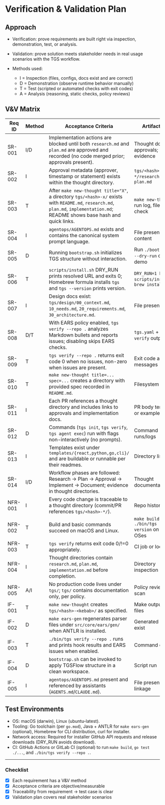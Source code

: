 # Verification & Validation Plan

## Approach
- Verification: prove requirements are built right via inspection, demonstration, test, or analysis.  
- Validation: prove solution meets stakeholder needs in real usage scenarios with the TGS workflow.  

- Methods used:
  - I = Inspection (files, configs, docs exist and are correct)
  - D = Demonstration (observe runtime behavior manually)
  - T = Test (scripted or automated checks with exit codes)
  - A = Analysis (reasoning, static checks, policy reviews)

## V&V Matrix
| Req ID | Method | Acceptance Criteria | Artifact/Test |
|--------|--------|---------------------|---------------|
| SR-001 | I/D    | Implementation actions are blocked until both `research.md` and `plan.md` are approved and recorded (no code merged prior; approvals present). | Thought docs with approvals; process evidence |
| SR-002 | I      | Approval metadata (approver, timestamp or statement) exists within the thought directory. | `tgs/<hash>-*/research.md`, `plan.md` |
| SR-003 | T      | After `make new-thought title="X"`, a directory `tgs/<hash>-x/` exists with `README.md`, `research.md`, `plan.md`, `implementation.md`; README shows base hash and quick links. | `make new-thought` run log, filesystem check |
| SR-004 | I      | `agentops/AGENTOPS.md` exists and contains the canonical system prompt language. | File presence and content |
| SR-005 | D      | Running `bootstrap.sh` initializes TGS structure without interaction. | Run `./bootstrap.sh --dry-run` or local demo |
| SR-006 | T      | `scripts/install.sh` DRY_RUN prints resolved URL and exits 0; Homebrew formula installs `tgs` and `tgs --version` prints version. | `DRY_RUN=1 bash scripts/install.sh`; `brew install tgs` |
| SR-007 | I      | Design docs exist: `tgs/design/00_context.md`, `10_needs.md`, `20_requirements.md`, `30_architecture.md`. | File presence |
| SR-008 | D/T    | With EARS policy enabled, `tgs verify --repo .` analyzes Markdown bullets and reports issues; disabling skips EARS checks. | `tgs.yaml` + `tgs verify` output |
| SR-009 | T      | `tgs verify --repo .` returns exit code 0 when no issues, non-zero when issues are present. | Exit code and stderr messages |
| SR-010 | T      | `make new-thought title=... spec=...` creates a directory with provided spec recorded in `README.md`. | Filesystem check |
| SR-011 | I      | Each PR references a thought directory and includes links to approvals and implementation docs. | PR body template or examples |
| SR-012 | D      | Commands (`tgs init`, `tgs verify`, `tgs agent exec`) run with flags non-interactively (no prompts). | Command runs/logs |
| SR-013 | I      | Templates exist under `templates/{react,python,go,cli}/` and are buildable or runnable per their readmes. | Directory listing |
| SR-014 | I/D    | Workflow phases are followed: Research → Plan → Approval → Implement → Document; evidence in thought directories. | Thought documentation trail |
| NFR-001 | I     | Every code change is traceable to a thought directory (commit/PR references `tgs/<hash>-*/`). | Repo history & PRs |
| NFR-002 | T     | Build and basic commands succeed on macOS and Linux. | `make build && ./bin/tgs --version` on both OSes |
| NFR-003 | T     | `tgs verify` returns exit code 0/!=0 appropriately. | CI job or local script |
| NFR-004 | I     | Thought directories contain `research.md`, `plan.md`, `implementation.md` before completion. | Directory inspection |
| NFR-005 | A/I   | No production code lives under `tgs/`; `tgs/` contains documentation only, per policy. | Policy review, tree scan |
| IF-001 | T      | `make new-thought` creates `tgs/<hash>-<kebab>/` as specified. | Make output and files |
| IF-002 | D      | `make ears-gen` regenerates parser files under `src/core/ears/gen/` when ANTLR is installed. | Generated files exist |
| IF-003 | T      | `./bin/tgs verify --repo .` runs and prints hook results and EARS issues when enabled. | Command output |
| IF-004 | D      | `bootstrap.sh` can be invoked to apply TGSFlow structure in a clean workspace. | Script run |
| IF-005 | I      | `agentops/AGENTOPS.md` present and referenced by assistants (`AGENTS.md`/`CLAUDE.md`). | File presence and linkage |

## Test Environments
- OS: macOS (darwin), Linux (ubuntu-latest).  
- Tooling: Go toolchain (per `go.mod`), Java + ANTLR for `make ears-gen` (optional), Homebrew for CLI distribution, curl for installer.  
- Network access: Required for installer GitHub API requests and release downloads (DRY_RUN avoids download).  
- CI: GitHub Actions or GitLab CI (optional) to run `make build`, `go test ./...`, and `./bin/tgs verify --repo .`.  

---

### Checklist
- [x] Each requirement has a V&V method  
- [x] Acceptance criteria are objective/measurable  
- [x] Traceability from requirement → test case is clear  
- [x] Validation plan covers real stakeholder scenarios  
